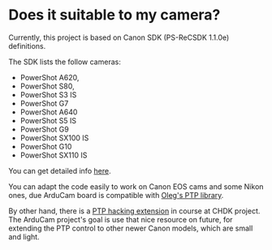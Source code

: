 # Does it suitable to my camera? #

Currently, this project is based on Canon SDK (PS-ReCSDK 1.1.0e) definitions.

The SDK lists the follow cameras:

  * PowerShot A620,
  * PowerShot S80,
  * PowerShot S3 IS
  * PowerShot G7
  * PowerShot A640
  * PowerShot S5 IS
  * PowerShot G9
  * PowerShot SX100 IS
  * PowerShot G10
  * PowerShot SX110 IS

You can get detailed info [here](http://www.gphoto.org/doc/remote/).

You can adapt the code easily to work on Canon EOS cams and some Nikon ones, due ArduCam board is compatible with [Oleg's PTP library](http://www.circuitsathome.com/camera-control/generic-ptp-control-of-digital-cameras).

By other hand, there is a [PTP hacking extension](http://chdk.wikia.com/wiki/PTP_Extension) in course at CHDK project.
The ArduCam project's goal is use that nice resource on future, for extending the PTP control to other newer Canon models, which are small and light.